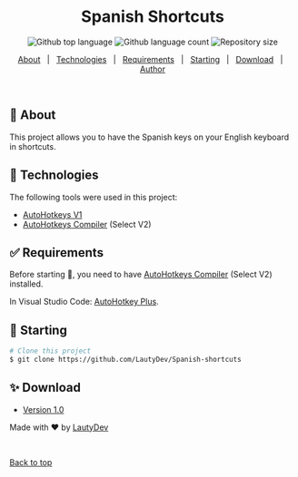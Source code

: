 <h1 align="center">Spanish Shortcuts</h1>

<p align="center">
  <img alt="Github top language" src="https://img.shields.io/github/languages/top/LautyDev/Spanish-shortcuts?color=56BEB8">

  <img alt="Github language count" src="https://img.shields.io/github/languages/count/LautyDev/Spanish-shortcuts?color=56BEB8">

  <img alt="Repository size" src="https://img.shields.io/github/repo-size/LautyDev/Spanish-shortcuts?color=56BEB8">
</p>

<p align="center">
  <a href="#dart-about">About</a> &#xa0; | &#xa0; 
  <a href="#rocket-technologies">Technologies</a> &#xa0; | &#xa0;
  <a href="#white_check_mark-requirements">Requirements</a> &#xa0; | &#xa0;
  <a href="#checkered_flag-starting">Starting</a> &#xa0; | &#xa0;
  <a href="#sparkles-download">Download</a> &#xa0; | &#xa0;
  <a href="https://github.com/LautyDev" target="_blank">Author</a>
</p>

<br>

## :dart: About

This project allows you to have the Spanish keys on your English keyboard in shortcuts.

## :rocket: Technologies

The following tools were used in this project:

- [AutoHotkeys V1](https://www.autohotkey.com/docs/v1/)
- [AutoHotkeys Compiler](https://www.autohotkey.com/) (Select V2)

## :white_check_mark: Requirements

Before starting :checkered_flag:, you need to have [AutoHotkeys Compiler](https://www.autohotkey.com/) (Select V2) installed.

In Visual Studio Code: [AutoHotkey Plus](https://marketplace.visualstudio.com/items?itemName=cweijan.vscode-autohotkey-plus).

## :checkered_flag: Starting

```bash
# Clone this project
$ git clone https://github.com/LautyDev/Spanish-shortcuts
```

## :sparkles: Download

- [Version 1.0]()

Made with :heart: by <a href="https://github.com/LautyDev" target="_blank">LautyDev</a>

&#xa0;

<a href="#top">Back to top</a>
